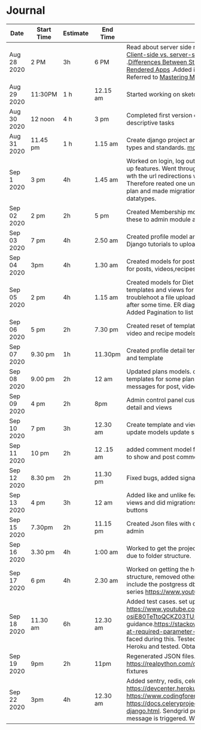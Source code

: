# Journal
Date | Start Time | Estimate | End Time | Description
-----| -----------| ---------|---------| ------------
Aug 28 2020| 2 PM |3h  | 6 PM | Read about server side rendering. [what is server side rendering](https://www.educative.io/edpresso/what-is-server-side-rendering). [Client-side vs. server-side rendering: why it’s not all black and white](https://www.freecodecamp.org/news/what-exactly-is-client-side-rendering-and-hows-it-different-from-server-side-rendering-bd5c786b340d/) .[Differences Between Static Generated Sites And Server-Side Rendered Apps](https://www.smashingmagazine.com/2020/07/differences-static-generated-sites-server-side-rendered-apps/) .Added information to readme.md in assignment 1. Referred to  [Mastering Markdown](https://guides.github.com/features/mastering-markdown/). Created journal.md 
Aug 29 2020 | 11:30PM | 1 h | 12.15 am| Started working on sketching the ER diagram. Work not completed
Aug 30 2020 | 12 noon | 4 h | 3 pm  |Completed first version of ER diagrams. Identified attributes. Added descriptive tasks
Aug 31 2020 | 11.45 pm | 1 h | 1.15 am| Create django project and created customer model. Read  about field types and standards.  [model field types](https://docs.djangoproject.com/en/3.1/ref/models/fields/#model-field-types). 
Sep 1 2020 | 3 pm | 4h | 1.45 am | Worked on  login, log out, forget password, change password and sign up features. Went through several tutorials to do this. Have an issue wth the url redirections when the registrations folder is inside an app . Therefore reated one under the project level. Created Memebership plan and made migrations. Need to complete this by changing datatypes. 
Sep 02 2020 | 2 pm | 2h| 5 pm | Created Membership model, did changes to membershiplans, added these to admin module and tested adding data
Sep 03 2020 | 7 pm | 4h | 2.50 am | Created profile model and page, Improve the navigation, went through Django tutorials to upload and save a profile image.
Sep 04 2020 | 3pm | 4h | 1.30 am | Created models for posts, videos and recipes, created some templates for posts, videos,recipes. Went through django tutorials
Sep 05 2020 | 2 pm | 4h| 1.15 am | Created models for Diet plan, workout plan, exercise, meal. created templates and views for video and recipe. Spent lot of time trying to troublehoot a file upload issue. But it started working when checking after some time. ER diagram need to be updated ith latest changes. Added Pagination to list views.
Sep 06 2020 | 5 pm | 2h | 7.30 pm | Created reset of templates and views for video and recipe, edited the video and recipe models to include created date and posted by. 
Sep 07 2020| 9.30 pm | 1h | 11.30pm| Created profile detail template and model. Updated profile edit model and template
Sep 08 2020| 9.00 pm| 2h| 12 am| Updated plans models. create new migrations. created views and templates  for some plans.  Triedout form set for post creation. Added messages for post, video and recipe creation and update
Sep 09 2020| 4 pm | 2h | 8pm | Admin control panel customizations, new templates for workoutplan-detail and views
Sep 10 2020 | 7 pm | 3h| 12.30 am | Create template and view to view workout plan of logged in user, update models update signal. fixed bugs"
Sep 11 2020 | 10 pm| 2h| 12 .15 am | added comment model for post. Edited post detail template and view to show and post comments.
Sep 12 2020 | 8.30 pm|2h| 11.30 pm | Fixed bugs, added signal for user create, wrote 3 test cases
Sep 13 2020 | 4 pm | 3h|12 am|Added like and unlike feature to posts. Created related models, and views and did migrations. updated post detail view to include the new buttons
Sep 15 2020 | 7.30pm|2h | 11.15 pm| Created Json files with dumpdata. Added custom field in member admin  
Sep 16 2020| 3.30 pm | 4h| 1:00 am | Worked to get the project pushed to Heroku. cames accorss issues due to folder structure. 
Sep 17 2020 | 6 pm | 4h| 2.30 am | Worked on getting the heroku deployment done. Changed the folder structure, removed other django projects, hanged settings.py to include the postgress db. Added new test cases. Referred to the video series https://www.youtube.com/watch?v=0MrgsYswT1c for guidance
Sep 18 2020 | 11.30 am|6h| 12.30 am | Added test cases. set up AWS S3 bucket . Referred to https://www.youtube.com/watch?v=kt3ZtW9MXhw&list=PL-osiE80TeTtoQCKZ03TU5fNfx2UY6U4p&index=16 for guidance.https://stackoverflow.com/questions/59640100/valueerror-at-required-parameter-name-not-set helped to sort out the issues faced during this. Tested in local and then deployed changes to Heroku and tested. Obtained a domain name from name.com
Sep 19 2020 | 9pm|2h|11pm | Regenerated JSON files. Created unit tests with fixtures. Read https://realpython.com/django-pytest-fixtures/ to understand using fixtures
Sep 22 2020 | 3pm|4h| 12.30 am | Added sentry, redis, celery to heroku. referred to https://devcenter.heroku.com/articles/sentry, https://www.codingforentrepreneurs.com/blog/celery-redis-django, https://docs.celeryproject.org/en/latest/django/first-steps-with-django.html. Sendgrid provisioning was not done properly as an error message is triggered. Wrote to sendgrid support for help.
